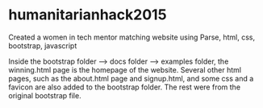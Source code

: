 # humanitarianhack2015
Created a women in tech mentor matching website using Parse, html, css, bootstrap, javascript

Inside the bootstrap folder --> docs folder --> examples folder, the winning.html page is the homepage of the website.
Several other html pages, such as the about.html page and signup.html, and some css and a favicon are also added to the
bootstrap folder. The rest were from the original bootstrap file.
